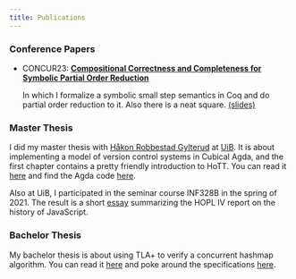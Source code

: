 ```yaml
---
title: Publications
---
```

### Conference Papers
 - CONCUR23: [**Compositional Correctness and Completeness for Symbolic Partial Order Reduction**](/files/2023-CONCUR-article.pdf)
   
   In which I formalize a symbolic small step semantics in Coq and do partial order reduction to it. Also there is a neat square. [(slides)](/files/2023-CONCUR-presentation.pdf)
   

### Master Thesis
I did my master thesis with [Håkon Robbestad Gylterud](https://hakon.gylterud.net/) at [UiB](https://hdl.handle.net/11250/3001129).
It is about implementing a model of version control systems in Cubical Agda, and the first chapter contains a pretty friendly introduction to HoTT.
You can read it [here](/files/cubical_hpt.pdf) and find the Agda code [here](https://github.com/Aqissiaq/hpt-experiments).

Also at UiB, I participated in the seminar course INF328B in the spring of 2021. The result is a short [essay](/files/INF328B_HOPL4_essays.pdf#page=40) summarizing the HOPL IV report on the history of JavaScript.

### Bachelor Thesis
My bachelor thesis is about using TLA+ to verify a concurrent hashmap algorithm.
You can read it [here](/files/bachelor.pdf) and poke around the specifications [here](https://github.com/Aqissiaq/bachelor).

